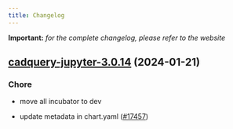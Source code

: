 ```yaml
---
title: Changelog
---
```


**Important:**
*for the complete changelog, please refer to the website*



## [cadquery-jupyter-3.0.14](https://github.com/truecharts/charts/compare/cadquery-jupyter-3.0.13...cadquery-jupyter-3.0.14) (2024-01-21)

### Chore



- move all incubator to dev

- update metadata in chart.yaml ([#17457](https://github.com/truecharts/charts/issues/17457))